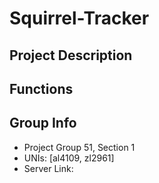 # Squirrel-Tracker

## Project Description

## Functions

## Group Info 
- Project Group 51, Section 1
- UNIs: [al4109, zl2961]
- Server Link: 

